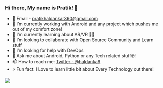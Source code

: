 ### Hi there, My name is Pratik! 👋

- 💌 Email - pratikhaldankar360@gmail.com
- 🔭 I’m currently working with Android and any project which pushes me out of my comfort zone!
- 🌱 I’m currently learning about AR/VR 🤖🥽
- 👯 I’m looking to collaborate with Open Source Community and Learn stuff
- 🤔 I’m looking for help with DevOps
- 💬 Ask me about Android, Python or any Tech related stuff🤓! 
- 📫 How to reach me: [Twitter - @haldanka9](https://twitter.com/haldanka9) 
- ⚡ Fun fact: I Love to learn little bit about Every Technology out there!
<img src="https://github-readme-stats.vercel.app/api?username=pratik2315&&show_icons=true&title_color=ffffff&icon_color=bb2acf&text_color=daf7dc&bg_color=151515"/>
